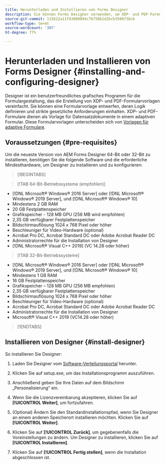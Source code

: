 ```yaml
---
title: Herunterladen und Installieren von Forms Designer
description: Sie können Forms Designer verwenden, um XDP- und PDF-Formularvorlagen zu erstellen, die als Vorlage für ein Datensatzdokument dienen. Designer ist zusammen mit der  [!DNL AEM Forms] -Lizenz erhältlich.
source-git-commit: 115612a11f43000894c76758b1d2bcb3506f3bcb
workflow-type: tm+mt
source-wordcount: '307'
ht-degree: 77%

---
```


# Herunterladen und Installieren von Forms Designer {#installing-and-configuring-designer}

Designer ist ein benutzerfreundliches grafisches Programm für die Formulargestaltung, das die Erstellung von XDP- und PDF-Formularvorlagen vereinfacht. Sie können eine Formularvorlage entwerfen, deren Logik definieren und strikte gesetzliche Anforderungen einhalten. XDP- und PDF-Formulare dienen als Vorlage für Datensatzdokumente in einem adaptiven Formular. Diese Formularvorlagen unterscheiden sich von [Vorlagen für adaptive Formulare](template-editor.md).

## Voraussetzungen {#pre-requisites}

Um die neueste Version von AEM Forms Designer 64-Bit oder 32-Bit zu installieren, benötigen Sie die folgende Software und die erforderliche Mindesthardware, um Designer zu installieren und zu konfigurieren:

>[!BEGINTABS]

>[!TAB 64-Bit-Betriebssysteme (empfohlen)]

* [!DNL Microsoft® Windows® 2016 Server] oder [!DNL Microsoft® Windows® 2019 Server], und [!DNL Microsoft® Windows® 10]
* Mindestens 2 GB RAM
* 20 GB Festplattenspeicher
* Grafikspeicher - 128 MB GPU (256 MB wird empfohlen)
* 2,35 GB verfügbarer Festplattenspeicher
* Bildschirmauflösung 1024 x 768 Pixel oder höher
* Beschleuniger für Video-Hardware (optional)
* Acrobat Pro DC, Acrobat Standard DC oder Adobe Acrobat Reader DC
* Administratorrechte für die Installation von Designer
* [!DNL Microsoft® Visual C++ 2019] (VC 14.28 oder höher)

>[!TAB 32-Bit-Betriebssysteme]

* [!DNL Microsoft® Windows® 2016 Server] oder [!DNL Microsoft® Windows® 2019 Server], und [!DNL Microsoft® Windows® 10]
* Mindestens 1 GB RAM
* 16 GB Festplattenspeicher
* Grafikspeicher – 128 MB GPU (256 MB empfohlen)
* 2,35 GB verfügbarer Festplattenspeicher
* Bildschirmauflösung 1024 x 768 Pixel oder höher
* Beschleuniger für Video-Hardware (optional)
* Acrobat Pro DC, Acrobat Standard DC oder Adobe Acrobat Reader DC
* Administratorrechte für die Installation von Designer
* Microsoft® Visual C++ 2019 (VC14.28 oder höher)

>[!ENDTABS]


## Installieren von Designer {#install-designer}

So installieren Sie Designer:

1. Laden Sie Designer vom [Software-Verteilungsportal](https://experience.adobe.com/downloads) herunter.

1. Klicken Sie auf setup.exe, um das Installationsprogramm auszuführen.
1. Anschließend geben Sie Ihre Daten auf dem Bildschirm „Personalisierung“ ein.
1. Wenn Sie die Lizenzvereinbarung akzeptieren, klicken Sie auf **[!UICONTROL Weiter]**, um fortzufahren.
1. (Optional) Ändern Sie den Standardinstallationspfad, wenn Sie Designer an einem anderen Speicherort installieren möchten. Klicken Sie auf **[!UICONTROL Weiter]**.
1. Klicken Sie auf **[!UICONTROL Zurück]**, um gegebenenfalls die Voreinstellungen zu ändern. Um Designer zu installieren, klicken Sie auf **[!UICONTROL Installieren]**.
1. Klicken Sie auf **[!UICONTROL Fertig stellen]**, wenn die Installation abgeschlossen ist.
